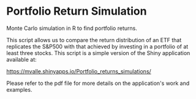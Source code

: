 # Portfolio Return Simulation
Monte Carlo simulation in R to find portfolio returns.


This script allows us to compare the return distribution of an ETF that replicates the S&P500 with that achieved by investing in a portfolio of at least three stocks. 
This script is a simple version of the Shiny application available at:

https://mvalle.shinyapps.io/Portfolio_returns_simulations/

Please refer to the pdf file for more details on the application's work and examples.
